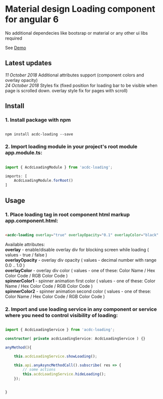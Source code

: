 
# Material design Loading component for angular 6

No additional dependecies like bootsrap or material or any other ui libs required

See [Demo](https://angular-zbhxgx-acdc-loading.stackblitz.io)


## Latest updates

*11 October 2018* Additional attributes support (component colors and overlay opacity) 
<br/>
*24 October 2018* Styles fix (fixed position for loading bar to be visible when page is scrolled down. overlay style fix for pages with scroll)


## Install

### 1. Install package with npm
```npm

npm install acdc-loading --save

```

### 2. Import loading module in your project's root module app.module.ts:
```ts

import { AcdcLoadingModule } from 'acdc-loading';

imports: [
    AcdcLoadingModule.forRoot()
]

```


## Usage

### 1. Place loading tag in root component html markup app.component.html:
```html

<acdc-loading overlay="true" overlayOpacity="0.1" overlayColor="black" spinnerColor1="red" spinnerColor2="green"></acdc-loading>

```
Available attributes: <br />
**overlay** - enable/disable overlay div for blocking screen while loading ( values - true / false ) <br />
**overlayOpacity** - overlay div opacity ( values - decimal number with range 0.0 .. 1.0 ) <br />
**overlayColor** - overlay div color ( values - one of these: Color Name / Hex Color Code / RGB Color Code ) <br />
**spinnerColor1** - spinner animation first color ( values - one of these: Color Name / Hex Color Code / RGB Color Code ) <br />
**spinnerColor2** - spinner animation second color ( values - one of these: Color Name / Hex Color Code / RGB Color Code ) <br />

### 2. Import and use loading service in any component or service where you need to control visibility of loading:
```ts

import { AcdcLoadingService } from 'acdc-loading';

constructor( private acdcLoadingService: AcdcLoadingService ) {}

anyMethod(){

	this.acdcLoadingService.showLoading();

	this.api.anyAsyncMethodCall().subscribe( res => {
		// some actions
		this.acdcLoadingService.hideLoading();
	});

	
}

```